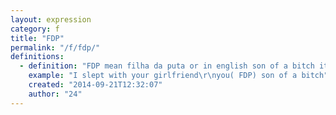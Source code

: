 ```yaml
---
layout: expression
category: f
title: "FDP"
permalink: "/f/fdp/"
definitions:
  - definition: "FDP mean filha da puta or in english son of a bitch it is slang and they normally use it on the internet here is an example\r\n - eu comie sua namorada\r\n- seu FDP"
    example: "I slept with your girlfriend\r\nyou( FDP) son of a bitch"
    created: "2014-09-21T12:32:07"
    author: "24"
---
```

